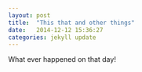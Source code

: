 ```yaml
---
layout: post
title:  "This that and other things"
date:   2014-12-12 15:36:27
categories: jekyll update
---
```

What ever happened on that day!